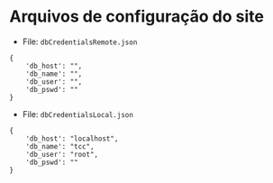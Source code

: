 # Arquivos de configuração do site

- File: ```dbCredentialsRemote.json```
```
{
    'db_host': "",
    'db_name': "",
    'db_user': "",
    'db_pswd': ""
}
```

- File: ```dbCredentialsLocal.json```
```
{
    'db_host': "localhost",
    'db_name': "tcc",
    'db_user': "root",
    'db_pswd': ""
}
```